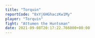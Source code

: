 ```yaml
---
title: "Torquin"
reportCode: "8xYj6HGhaczKw1My"
player: "Torquin"
fight: "Attumen the Huntsman"
date: 2021-09-08T20:17:22.766000+00:00
---
```

